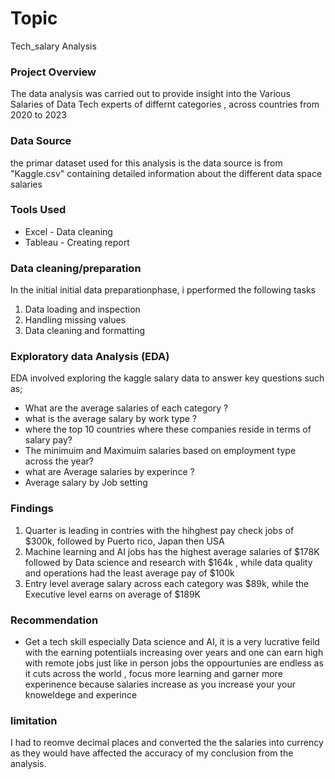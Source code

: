 # Topic #

Tech_salary Analysis

### Project Overview 

The data analysis  was carried out to provide insight into the Various Salaries of Data Tech experts of differnt categories , across countries from 2020 to 2023
### Data Source 

the primar dataset used for this analysis is the data source is from "Kaggle.csv" containing detailed information about the different data space salaries

### Tools Used 

- Excel - Data cleaning
- Tableau - Creating report

### Data cleaning/preparation

In the initial initial data preparationphase, i pperformed the following tasks
1. Data loading and inspection
2. Handling missing values
3. Data cleaning and formatting

### Exploratory data Analysis (EDA)
EDA involved exploring the kaggle salary data to answer key questions such as;
- What are the average salaries of each category ?
- what is the average salary by work type ?
- where the top 10 countries where these companies reside in terms of salary pay?
-  The minimuim and Maximuim salaries based on employment type across the year?
- what are Average salaries by experince ?
- Average salary by Job setting

### Findings 

1. Quarter is leading in contries with the hihghest pay check jobs of $300k, followed by Puerto rico, Japan then USA
2. Machine learning and AI jobs has the highest average salaries of $178K followed by Data science and research with $164k , while data quality and operations had the least average pay of $100k
3. Entry level average salary across each category was $89k, while the Executive level earns on average of $189K
   
### Recommendation 

- Get a tech skill especially Data science and AI, it is a very lucrative feild with the earning potentiials increasing over years and one can earn high with remote jobs just like in person jobs
the oppourtunies are endless as it cuts across the world , focus more learning and garner more experinence because salaries increase as you increase your your knoweldege and experince

### limitation
I had to reomve decimal places and converted the the salaries into currency as they would have affected the accuracy of my conclusion from the analysis.
